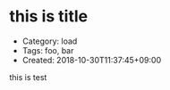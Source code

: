 this is title
=============
- Category: load
- Tags: foo, bar
- Created: 2018-10-30T11:37:45+09:00

this
is
test
